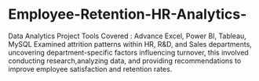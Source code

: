 # Employee-Retention-HR-Analytics-
Data Analytics Project
Tools Covered : Advance Excel, Power BI, Tableau, MySQL
Examined attrition patterns within HR, R&D, and Sales departments, uncovering department-specific factors influencing turnover, this involved conducting research,analyzing data, and providing recommendations to improve employee satisfaction and retention rates.
